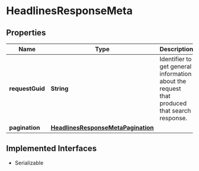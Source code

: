 

# HeadlinesResponseMeta


## Properties

Name | Type | Description | Notes
------------ | ------------- | ------------- | -------------
**requestGuid** | **String** | Identifier to get general information about the request that produced that search response. |  [optional]
**pagination** | [**HeadlinesResponseMetaPagination**](HeadlinesResponseMetaPagination.md) |  |  [optional]


## Implemented Interfaces

* Serializable


